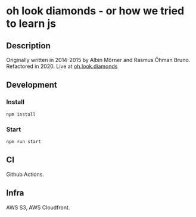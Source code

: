 # oh look diamonds - or how we tried to learn js

## Description

Originally written in 2014-2015 by Albin Mörner and Rasmus Öhman Bruno. Refactored in 2020. Live at [oh.look.diamonds](http://oh.look.diamonds)

## Development

### Install

`npm install`

### Start

`npm run start`

## CI

Github Actions.

## Infra

AWS S3, AWS Cloudfront.
